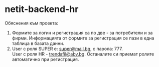 # netit-backend-hr
Обяснения към проекта:
1. Формите за логин и регистрация са по две - за потребители и за фирми. Информацията от формите за регистрация се пази в една таблица в базата данни.
2. User с роля SUPER е: super@mail.bg, с парола: 777. <br>
   User с роля HR - trendafil@abv.bg. Останалите си приемат ролите автоматично при регистрация.
